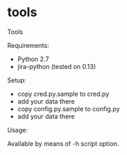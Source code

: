 tools
=====

Tools

Requirements:
- Python 2.7
- jira-python (tested on 0.13)


Setup:
- copy cred.py.sample to cred.py
 - add your data there
- copy config.py.sample to config.py
 - add your data there

Usage:

Available by means of -h script option.
